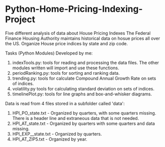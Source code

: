 # Python-Home-Pricing-Indexing-Project
Five different analysis of data about House Pricing Indexes
The Federal Finance Housing Authority maintains historical data on hosue prices all over the US.
Organize House price indices by state and zip code. 

Tasks (Python Modules) Developed by me:
  1. indexTools.py: tools for reading and processing the data files. The other modules written will import and use these functions. 
  2. periodRanking.py: tools for sorting and ranking data.
  3. trending.py: tools for calculate Compound Annual Growth Rate on sets of indices.
  4. volatility.py tools for calculating standard deviation on sets of indices.
  5. timelinePlot.py: tools for line graphs and box-and-whisker diagrams. 
  
Data is read from 4 files stored in a subfolder called 'data':
  1. HPI_PO_state.txt - Organized by quarters, with some quarters missing. There is a header line and extraneous data that is not needed.
  2. HPI_AT_state.txt - Organized by quarters with some quarters and data missing.
  3. HPI_EXP__state.txt - Organized by quarters.
  4. HPI_AT_ZIP5.txt - Organized by year. 
